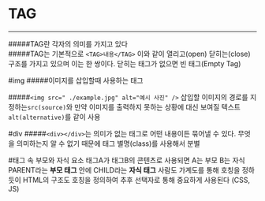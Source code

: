# TAG
---
#####TAG란 각자의 의미를 가지고 있다  
#####TAG는 기본적으로 `<TAG>내용</TAG>` 이와 같이 열리고(open) 닫히는(close) 구조를 가지고 있으며 이는 한 쌍이다. 닫히는 태그가 없으면 빈 태그(Empty Tag)

#img
#####이미지를 삽입할때 사용하는 태그

#####`<img src=" ./example.jpg" alt="예시 사진" />`
삽입할 이미지의 경로를 지정하는`src(source)`와 만약 이미지를 출력하지 못하는 상황에 대신 보여질 텍스트 `alt(alternative)`를 같이 사용

#div
#####`<div></div>`는 의미가 없는 태그로 어떤 내용이든 묶어낼 수 있다.
무엇을 의미하는지 알 수 없기 때문에 태그 별명(class)를 사용해서 분별 

#태그 속 부모와 자식 요소
    <PARENT>
        <CHILD></CHILD>
    </PARENT>
태그A가 태그B의 콘텐츠로 사용되면 A는 부모 B는 자식
PARENT라는 **부모 태그** 안에 CHILD라는 **자식 태그**
사람도 가계도를 통해 호칭을 정하듯이 HTML의 구조도 호칭을 정의하여 추후 선택자로 통해 중요하게 사용된다 (CSS, JS)
